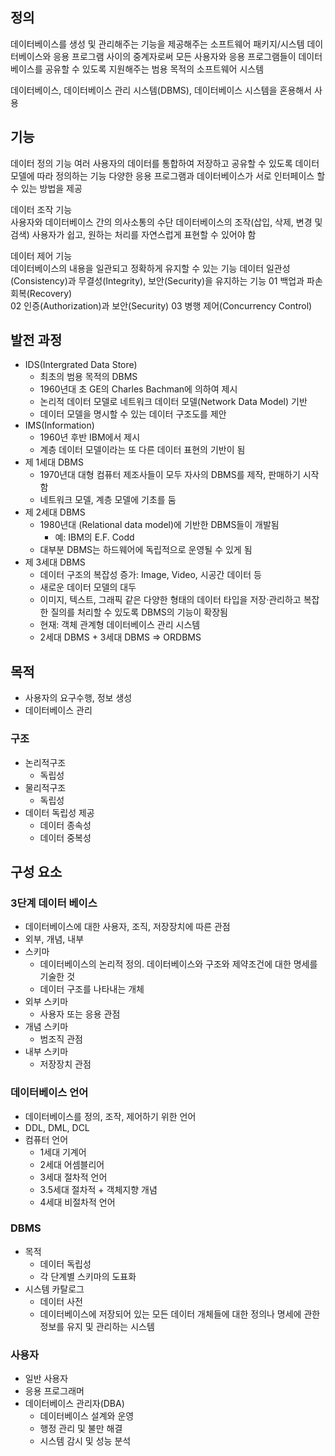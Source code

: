 ## 정의
데이터베이스를 생성 및 관리해주는 기능을 제공해주는 소프트웨어 패키지/시스템
데이터베이스와 응용 프로그램 사이의 중계자로써 모든 사용자와 응용 프로그램들이 데이터베이스를 공유할 수 있도록 지원해주는 범용 목적의 소프트웨어 시스템

데이터베이스, 데이터베이스 관리 시스템(DBMS), 데이터베이스 시스템을 혼용해서 사용

## 기능
데이터 정의 기능
여러 사용자의 데이터를 통합하여 저장하고 공유할 수 있도록 데이터 모델에 따라 정의하는 기능
다양한 응용 프로그램과 데이터베이스가 서로 인터페이스 할 수 있는 방법을 제공

데이터 조작 기능  
사용자와 데이터베이스 간의 의사소통의 수단
데이터베이스의 조작(삽입, 삭제, 변경 및 검색)
사용자가 쉽고, 원하는 처리를 자연스럽게 표현할 수 있어야 함

데이터 제어 기능  
데이터베이스의 내용을 일관되고 정확하게 유지할 수 있는 기능
데이터 일관성(Consistency)과 무결성(Integrity), 보안(Security)을 유지하는 기능
01 백업과 파손 회복(Recovery)  
02 인증(Authorization)과 보안(Security)
03 병행 제어(Concurrency Control)

## 발전 과정

- IDS(Intergrated Data Store)
	- 최초의 범용 목적의 DBMS  
	- 1960년대 초 GE의 Charles Bachman에 의하여 제시
	- 논리적 데이터 모델로 네트워크 데이터 모델(Network Data Model) 기반
	- 데이터 모델을 명시할 수 있는 데이터 구조도를 제안
- IMS(Information)
	- 1960년 후반 IBM에서 제시  
	- 계층 데이터 모델이라는 또 다른 데이터 표현의 기반이 됨
- 제 1세대 DBMS
	- 1970년대 대형 컴퓨터 제조사들이 모두 자사의 DBMS를 제작, 판매하기 시작함
	- 네트워크 모델, 계층 모델에 기초를 둠
- 제 2세대 DBMS
	- 1980년대 (Relational data model)에 기반한 DBMS들이 개발됨
		- 예: IBM의 E.F. Codd  
	- 대부분 DBMS는 하드웨어에 독립적으로 운영될 수 있게 됨
- 제 3세대 DBMS
	- 데이터 구조의 복잡성 증가: Image, Video, 시공간 데이터 등 
	- 새로운 데이터 모델의 대두
	- 이미지, 텍스트, 그래픽 같은 다양한 형태의 데이터 타입을 저장·관리하고 복잡한 질의를 처리할 수 있도록 DBMS의 기능이 확장됨
	- 현재: 객체 관계형 데이터베이스 관리 시스템
	- 2세대 DBMS + 3세대 DBMS => ORDBMS


## 목적
* 사용자의 요구수행, 정보 생성
* 데이터베이스 관리


### 구조
- 논리적구조
	- 독립성
- 물리적구조
	- 독립성
- 데이터 독립성 제공
	- 데이터 종속성
	- 데이터 중복성


## 구성 요소

### 3단계 데이터 베이스
- 데이터베이스에 대한 사용자, 조직, 저장장치에 따른 관점
- 외부, 개념, 내부
- 스키마
	- 데이터베이스의 논리적 정의. 데이터베이스와 구조와 제약조건에 대한 명세를 기술한 것
	- 데이터 구조를 나타내는 개체
- 외부 스키마
	- 사용자 또는 응용 관점
- 개념 스키마
	- 범조직 관점
- 내부 스키마
	- 저장장치 관점


### 데이터베이스 언어
* 데이터베이스를 정의, 조작, 제어하기 위한 언어
* DDL, DML, DCL
* 컴퓨터 언어
	* 1세대 기계어
	* 2세대 어셈블리어
	* 3세대 절차적 언어
	* 3.5세대 절차적 + 객체지향 개념
	* 4세대 비절차적 언어

### DBMS
- 목적
	- 데이터 독립성
	- 각 단계별 스키마의 도표화
- 시스템 카탈로그
	- 데이터 사전
	- 데이터베이스에 저장되어 있는 모든 데이터 개체들에 대한 정의나 명세에 관한 정보를 유지 및 관리하는 시스템
### 사용자
* 일반 사용자
* 응용 프로그래머
* 데이터베이스 관리자(DBA)
	* 데이터베이스 설계와 운영
	* 행정 관리 및 불만 해결
	* 시스템 감시 및 성능 분석
